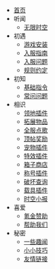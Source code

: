 * [首页](README.md)
* 听闻
    * [无限时空](aboutISaT.md)
* 初遇
    * [游戏安装](installgame.md)
    * [入服指南](firstjoin.md)
    * [入服问题](joinproblem.md)
    * [规则约定](rules.md)
* 初知
    * [基础指令](command.md)
    * [常问问题](question.md)
* 相识
    * [领地插件](residence.md)
    * [拓展物品](itemsadder.md)
    * [全服点歌](allmusic.md)
    * [顶帖奖励](bbstopper.md)
    * [宠物插件](companions.md)
    * [特效插件](procosmetics.md)
    * [箱子商店](quickshop.md)
    * [称号插件](tags.md)
    * [破坏查询](coreprotect.md)
    * [载具插件](vehicles.md)
    * [时空小报](news.md)
* 喜爱
    * [氪金赞助](donate.md)
    * [帮助我们](helpus.md)
* 秘密
    * [一些趣闻](eggs.md)
    * [小小技巧](tips.md)
    * [友情链接](website.md)